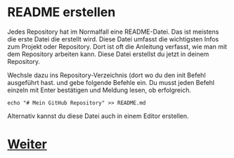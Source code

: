 # README erstellen

Jedes Repository hat im Normalfall eine README-Datei. Das ist meistens die erste Datei die erstellt wird. Diese Datei umfasst die wichtigsten Infos zum Projekt oder Repository. Dort ist oft die Anleitung verfasst, wie man mit dem Repository arbeiten kann. Diese Datei erstellst du jetzt in deinem Repository.

Wechsle dazu ins Repository-Verzeichnis (dort wo du den init Befehl ausgeführt hast. und gebe folgende Befehle ein. Du musst jeden Befehl einzeln mit Enter bestätigen und Meldung lesen, ob erfolgreich.

```
echo "# Mein GitHub Repository" >> README.md
```

Alternativ kannst du diese Datei auch in einem Editor erstellen.


# [Weiter](Clone.md)
